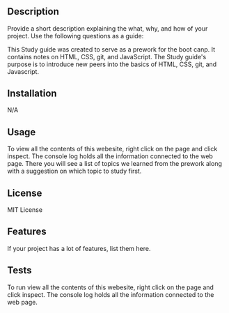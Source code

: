 # <Prework Study Guide Webpage>

## Description

Provide a short description explaining the what, why, and how of your project. Use the following questions as a guide:

This Study guide was created to serve as a prework for the boot canp. It contains notes on HTML, CSS, git, and JavaScript.
The Study guide's purpose is to introduce new peers into the basics of HTML, CSS, git, and Javascript.

## Installation

N/A

## Usage

To view all the contents of this webesite, right click on the page and click inspect. The console log holds all the information connected to the web page. There you will see a list of topics we learned from the prework along with a suggestion on which topic to study first.

## License

MIT License

## Features

If your project has a lot of features, list them here.

## Tests

To run view all the contents of this webesite, right click on the page and click inspect. The console log holds all the information connected to the web page.

